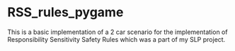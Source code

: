 # RSS_rules_pygame
This is a basic implementation of a 2 car scenario for the implementation of Responsibility Sensitivity Safety Rules which was a part of my SLP project.
